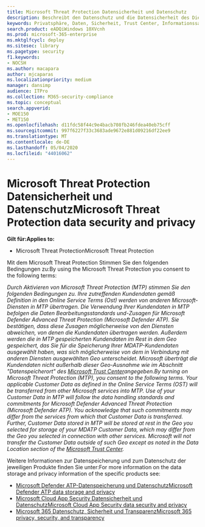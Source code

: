 ```yaml
---
title: Microsoft Threat Protection Datensicherheit und Datenschutz
description: Beschreibt den Datenschutz und die Datensicherheit des Dienstes.
keywords: Privatsphäre, Daten, Sicherheit, Trust Center, Informationssammlung
search.product: eADQiWindows 10XVcnh
ms.prod: microsoft-365-enterprise
ms.mktglfcycl: deploy
ms.sitesec: library
ms.pagetype: security
f1.keywords:
- NOCSH
ms.author: macapara
author: mjcaparas
ms.localizationpriority: medium
manager: dansimp
audience: ITPro
ms.collection: M365-security-compliance
ms.topic: conceptual
search.appverid:
- MOE150
- MET150
ms.openlocfilehash: d11fdc58f44c9e4bacb708fb246fdea40eb75cff
ms.sourcegitcommit: 997f6227f33c3683ade9672e881d09216df22ee9
ms.translationtype: MT
ms.contentlocale: de-DE
ms.lasthandoff: 05/04/2020
ms.locfileid: "44016062"
---
```

# <a name="microsoft-threat-protection-data-security-and-privacy"></a><span data-ttu-id="ee785-104">Microsoft Threat Protection Datensicherheit und Datenschutz</span><span class="sxs-lookup"><span data-stu-id="ee785-104">Microsoft Threat Protection data security and privacy</span></span>

<span data-ttu-id="ee785-105">**Gilt für:**</span><span class="sxs-lookup"><span data-stu-id="ee785-105">**Applies to:**</span></span>
- <span data-ttu-id="ee785-106">Microsoft Threat Protection</span><span class="sxs-lookup"><span data-stu-id="ee785-106">Microsoft Threat Protection</span></span>

<span data-ttu-id="ee785-107">Mit dem Microsoft Threat Protection Stimmen Sie den folgenden Bedingungen zu:</span><span class="sxs-lookup"><span data-stu-id="ee785-107">By using the Microsoft Threat Protection you consent to the following terms:</span></span>

<span data-ttu-id="ee785-108">*Durch Aktivieren von Microsoft Threat Protection (MTP) stimmen Sie den folgenden Bedingungen zu. Ihre zutreffenden Kundendaten gemäß Definition in den Online Service Terms (Ost) werden von anderen Microsoft-Diensten in MTP übertragen. Die Verwendung Ihrer Kundendaten in MTP befolgen die Daten Bearbeitungsstandards und-Zusagen für Microsoft Defender Advanced Threat Protection (Microsoft Defender ATP). Sie bestätigen, dass diese Zusagen möglicherweise von den Diensten abweichen, von denen die Kundendaten übertragen werden. Außerdem werden die in MTP gespeicherten Kundendaten im Rest in dem Geo gespeichert, das Sie für die Speicherung Ihrer MDATP-Kundendaten ausgewählt haben, was sich möglicherweise von dem in Verbindung mit anderen Diensten ausgewählten Geo unterscheidet. Microsoft überträgt die Kundendaten nicht außerhalb dieser Geo-Ausnahme wie im Abschnitt "Datenspeicherort" des [Microsoft Trust Center](https://www.microsoft.com/trust-center)angegeben.*</span><span class="sxs-lookup"><span data-stu-id="ee785-108">*By turning on Microsoft Threat Protection (MTP), you consent to the following terms. Your applicable Customer Data as defined in the Online Service Terms (OST) will be transferred from other Microsoft services into MTP. Use of your Customer Data in MTP will follow the data handling standards and commitments for Microsoft Defender Advanced Threat Protection (Microsoft Defender ATP). You acknowledge that such commitments may differ from the services from which that Customer Data is transferred. Further, Customer Data stored in MTP will be stored at rest in the Geo you selected for storage of your MDATP Customer Data, which may differ from the Geo you selected in connection with other services. Microsoft will not transfer the Customer Data outside of such Geo except as noted in the Data Location section of the [Microsoft Trust Center](https://www.microsoft.com/trust-center).*</span></span>

<span data-ttu-id="ee785-109">Weitere Informationen zur Datenspeicherung und zum Datenschutz der jeweiligen Produkte finden Sie unter:</span><span class="sxs-lookup"><span data-stu-id="ee785-109">For more information on the data storage and privacy information of the specific products see:</span></span>
- [<span data-ttu-id="ee785-110">Microsoft Defender ATP-Datenspeicherung und Datenschutz</span><span class="sxs-lookup"><span data-stu-id="ee785-110">Microsoft Defender ATP data storage and privacy</span></span>](https://docs.microsoft.com/windows/security/threat-protection/microsoft-defender-atp/data-storage-privacy)
- [<span data-ttu-id="ee785-111">Microsoft Cloud App Security Datensicherheit und Datenschutz</span><span class="sxs-lookup"><span data-stu-id="ee785-111">Microsoft Cloud App Security data security and privacy</span></span>](https://docs.microsoft.com/cloud-app-security/cas-compliance-trust)
- [<span data-ttu-id="ee785-112">Microsoft 365 Datenschutz, Sicherheit und Transparenz</span><span class="sxs-lookup"><span data-stu-id="ee785-112">Microsoft 365 privacy, security, and transparency</span></span>](https://docs.microsoft.com/office365/servicedescriptions/office-365-platform-service-description/privacy-security-and-transparency#advanced-threat-protection)
